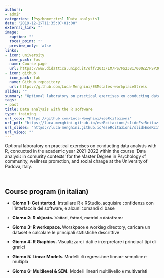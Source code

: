 ```yaml
---
authors:
- admin
categories: [Psychometrics] [Data analysis]
date: "2019-12-25T11:35:07+01:00"
external_link: ""
image:
  caption: ""
  focal_point: ""
  preview_only: false
links:
- icon: university
  icon_pack: fas
  name: Course page
  url: https://www.didattica.unipd.it/off/2023/LM/PS/PS2381/000ZZ/PSP3050667/N0
- icon: github
  icon_pack: fab
  name: Github repository
  url: https://github.com/Luca-Menghini/ESMscales-workplaceStress
slides: ""
summary: "Optional laboratory on practical exercises on conducting data analysis with R, conducted in the academic year 2021-2022 within the course 'Data analysis in comunity contexts' for the Master Degree in Psychology of community, wellness promotion, and social change at the University of Padova, Italy"
tags:
- past
title: Data analysis with the R software
type: training
url_code: "https://github.com/Luca-Menghini/eseRcitazioni"
url_pdf: "https://luca-menghini.github.io/eseRcitazioni/slideEseRcitazioni.pdf"
url_slides: "https://luca-menghini.github.io/eseRcitazioni/slideEseRcitazioni.pdf"
url_video: ""
---
```


Optional laboratory on practical exercises on conducting data analysis with R, conducted in the academic year 2021-2022 within the course 'Data analysis in comunity contexts' for the Master Degree in Psychology of community, wellness promotion, and social change at the University of Padova, Italy.

<br>

## Course program (in italian)

- **Giorno 1: Get started.** Installare R e RStudio, acquisire confidenza con l'interfaccia del software, e alcuni comandi di base

- **Giorno 2: R objects.** Vettori, fattori, matrici e dataframe

- **Giorno 3: R workspace.** Worskpace e working directory, caricare un dataset e calcolare le principali statistiche descrittive

- **Giorno 4: R Graphics.** Visualizzare i dati e interpretare i principali tipi di grafici

- **Giorno 5: Linear Models.** Modelli di regressione lineare semplice e multipla

- **Giorno 6: Multilevel & SEM.** Modelli lineari multilivello e multivariati
